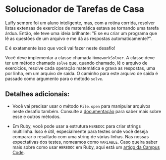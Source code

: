 # Solucionador de Tarefas de Casa

Luffy sempre foi um aluno inteligente, mas, com a rotina corrida, resolver listas extensas de exercícios de matemática estava se tornando uma tarefa árdua. Então, ele teve uma ideia brilhante: "E se eu criar um programa que lê as questões de um arquivo e me dá as respostas automaticamente?". 

E é exatamente isso que você vai fazer neste desafio!

Você deve implementar a classe chamada `HomeworkSolver`. A classe deve ter um método chamado `solve` que, quando chamado, lê o arquivo de exercícios, resolve cada operação matemática e grava as respostas, uma por linha, em um arquivo de saída. O caminho para este arquivo de saída é passado como argumento para o método `solve`.

## Detalhes adicionais:

- Você vai precisar usar o método `File.open` para manipular arquivos neste desafio também. Consulte a [documentação](https://ruby-doc.org/core-2.7.2/File.html#method-c-open) para saber mais sobre esse e outros métodos.
  
- Em Ruby, você pode usar a estrutura `HEREDOC` para criar strings multilinha. Isso é útil, especialmente para testes onde você deseja comparar o resultado com uma string de várias linhas. Nas nossas expectativas dos testes, nomeamos como `VARIABLE`. Caso queira saber mais sobre como usar `HEREDOC` em Ruby, aqui está um [artigo da Campus Code](https://www.campuscode.com.br/conteudos/usando-heredoc-em-ruby).
